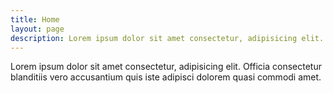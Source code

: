 ```yaml
---
title: Home
layout: page
description: Lorem ipsum dolor sit amet consectetur, adipisicing elit. Officia consectetur blanditiis vero accusantium quis iste adipisci dolorem quasi commodi amet.
---
```


Lorem ipsum dolor sit amet consectetur, adipisicing elit. Officia consectetur blanditiis vero accusantium quis iste adipisci dolorem quasi commodi amet.